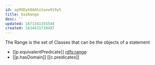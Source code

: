 ```yaml
---
id: ag9ODyk8AAhiSaxw919y5
title: hasRange
desc: ''
updated: 1671341355544
created: 1634431710487
---
```




The Range is the set of Classes that can be the objects of a statement

- [[p.equivalentPredicate]] [rdfs:range](http://www.w3.org/2000/01/rdf-schema#range)
- [[p.hasDomain]] [[c.predicates]]
